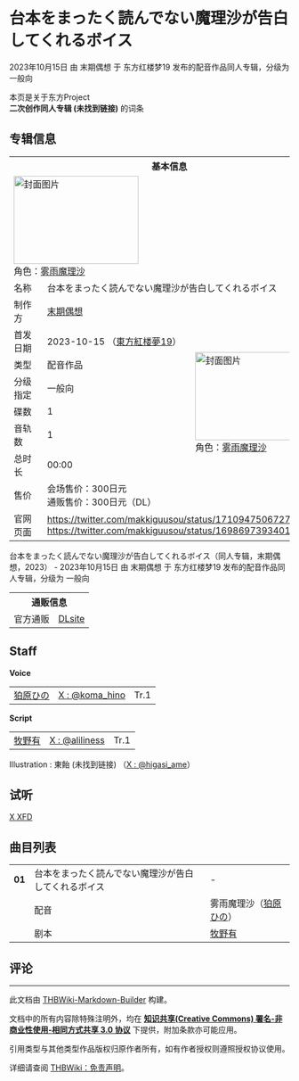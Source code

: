 # 台本をまったく読んでない魔理沙が告白してくれるボイス

<!-- source html: G:\repos\THBWiki-Markdown-Builder\THBWikiMarkdown\Temp\main\c\c0\ns0%3A%E5%8F%B0%E6%9C%AC%E3%82%92%E3%81%BE%E3%81%A3%E3%81%9F%E3%81%8F%E8%AA%AD%E3%82%93%E3%81%A7%E3%81%AA%E3%81%84%E9%AD%94%E7%90%86%E6%B2%99%E3%81%8C%E5%91%8A%E7%99%BD%E3%81%97%E3%81%A6%E3%81%8F%E3%82%8C%E3%82%8B%E3%83%9C%E3%82%A4%E3%82%B9.html -->

2023年10月15日 由 末期偶想 于 东方红楼梦19 发布的配音作品同人专辑，分级为 一般向

本页是关于东方Project  
 **二次创作同人专辑 (未找到链接)** 的词条
## 专辑信息

<table><tbody><tr><th colspan="3">基本信息</th></tr><tr><td class="cover-artwork-mobile" colspan="2"><a href="/%E6%96%87%E4%BB%B6:%E5%8F%B0%E6%9C%AC%E3%82%92%E3%81%BE%E3%81%A3%E3%81%9F%E3%81%8F%E8%AA%AD%E3%82%93%E3%81%A7%E3%81%AA%E3%81%84%E9%AD%94%E7%90%86%E6%B2%99%E3%81%8C%E5%91%8A%E7%99%BD%E3%81%97%E3%81%A6%E3%81%8F%E3%82%8C%E3%82%8B%E3%83%9C%E3%82%A4%E3%82%B9%E5%B0%81%E9%9D%A2.jpg" class="image" title="封面图片"><img alt="封面图片" src="https://upload.thwiki.cc/thumb/b/bd/%E5%8F%B0%E6%9C%AC%E3%82%92%E3%81%BE%E3%81%A3%E3%81%9F%E3%81%8F%E8%AA%AD%E3%82%93%E3%81%A7%E3%81%AA%E3%81%84%E9%AD%94%E7%90%86%E6%B2%99%E3%81%8C%E5%91%8A%E7%99%BD%E3%81%97%E3%81%A6%E3%81%8F%E3%82%8C%E3%82%8B%E3%83%9C%E3%82%A4%E3%82%B9%E5%B0%81%E9%9D%A2.jpg/224px-%E5%8F%B0%E6%9C%AC%E3%82%92%E3%81%BE%E3%81%A3%E3%81%9F%E3%81%8F%E8%AA%AD%E3%82%93%E3%81%A7%E3%81%AA%E3%81%84%E9%AD%94%E7%90%86%E6%B2%99%E3%81%8C%E5%91%8A%E7%99%BD%E3%81%97%E3%81%A6%E3%81%8F%E3%82%8C%E3%82%8B%E3%83%9C%E3%82%A4%E3%82%B9%E5%B0%81%E9%9D%A2.jpg" decoding="async" loading="lazy" width="224" height="158" srcset="https://upload.thwiki.cc/thumb/b/bd/%E5%8F%B0%E6%9C%AC%E3%82%92%E3%81%BE%E3%81%A3%E3%81%9F%E3%81%8F%E8%AA%AD%E3%82%93%E3%81%A7%E3%81%AA%E3%81%84%E9%AD%94%E7%90%86%E6%B2%99%E3%81%8C%E5%91%8A%E7%99%BD%E3%81%97%E3%81%A6%E3%81%8F%E3%82%8C%E3%82%8B%E3%83%9C%E3%82%A4%E3%82%B9%E5%B0%81%E9%9D%A2.jpg/336px-%E5%8F%B0%E6%9C%AC%E3%82%92%E3%81%BE%E3%81%A3%E3%81%9F%E3%81%8F%E8%AA%AD%E3%82%93%E3%81%A7%E3%81%AA%E3%81%84%E9%AD%94%E7%90%86%E6%B2%99%E3%81%8C%E5%91%8A%E7%99%BD%E3%81%97%E3%81%A6%E3%81%8F%E3%82%8C%E3%82%8B%E3%83%9C%E3%82%A4%E3%82%B9%E5%B0%81%E9%9D%A2.jpg 1.5x, https://upload.thwiki.cc/thumb/b/bd/%E5%8F%B0%E6%9C%AC%E3%82%92%E3%81%BE%E3%81%A3%E3%81%9F%E3%81%8F%E8%AA%AD%E3%82%93%E3%81%A7%E3%81%AA%E3%81%84%E9%AD%94%E7%90%86%E6%B2%99%E3%81%8C%E5%91%8A%E7%99%BD%E3%81%97%E3%81%A6%E3%81%8F%E3%82%8C%E3%82%8B%E3%83%9C%E3%82%A4%E3%82%B9%E5%B0%81%E9%9D%A2.jpg/448px-%E5%8F%B0%E6%9C%AC%E3%82%92%E3%81%BE%E3%81%A3%E3%81%9F%E3%81%8F%E8%AA%AD%E3%82%93%E3%81%A7%E3%81%AA%E3%81%84%E9%AD%94%E7%90%86%E6%B2%99%E3%81%8C%E5%91%8A%E7%99%BD%E3%81%97%E3%81%A6%E3%81%8F%E3%82%8C%E3%82%8B%E3%83%9C%E3%82%A4%E3%82%B9%E5%B0%81%E9%9D%A2.jpg 2x" data-file-width="3508" data-file-height="2480"></a><div class="cover-char">角色：<a href="./雾雨魔理沙.md" title="雾雨魔理沙">雾雨魔理沙</a></div></td>
</tr><tr><td class="label">名称</td><td colspan="2"> 台本をまったく読んでない魔理沙が告白してくれるボイス </td></tr><tr><td class="label">制作方</td><td><a href="./末期偶想.md" title="末期偶想">末期偶想</a></td><td class="cover-artwork" rowspan="8" style="min-width:224px;"><a href="/%E6%96%87%E4%BB%B6:%E5%8F%B0%E6%9C%AC%E3%82%92%E3%81%BE%E3%81%A3%E3%81%9F%E3%81%8F%E8%AA%AD%E3%82%93%E3%81%A7%E3%81%AA%E3%81%84%E9%AD%94%E7%90%86%E6%B2%99%E3%81%8C%E5%91%8A%E7%99%BD%E3%81%97%E3%81%A6%E3%81%8F%E3%82%8C%E3%82%8B%E3%83%9C%E3%82%A4%E3%82%B9%E5%B0%81%E9%9D%A2.jpg" class="image" title="封面图片"><img alt="封面图片" src="https://upload.thwiki.cc/thumb/b/bd/%E5%8F%B0%E6%9C%AC%E3%82%92%E3%81%BE%E3%81%A3%E3%81%9F%E3%81%8F%E8%AA%AD%E3%82%93%E3%81%A7%E3%81%AA%E3%81%84%E9%AD%94%E7%90%86%E6%B2%99%E3%81%8C%E5%91%8A%E7%99%BD%E3%81%97%E3%81%A6%E3%81%8F%E3%82%8C%E3%82%8B%E3%83%9C%E3%82%A4%E3%82%B9%E5%B0%81%E9%9D%A2.jpg/224px-%E5%8F%B0%E6%9C%AC%E3%82%92%E3%81%BE%E3%81%A3%E3%81%9F%E3%81%8F%E8%AA%AD%E3%82%93%E3%81%A7%E3%81%AA%E3%81%84%E9%AD%94%E7%90%86%E6%B2%99%E3%81%8C%E5%91%8A%E7%99%BD%E3%81%97%E3%81%A6%E3%81%8F%E3%82%8C%E3%82%8B%E3%83%9C%E3%82%A4%E3%82%B9%E5%B0%81%E9%9D%A2.jpg" decoding="async" loading="lazy" width="224" height="158" srcset="https://upload.thwiki.cc/thumb/b/bd/%E5%8F%B0%E6%9C%AC%E3%82%92%E3%81%BE%E3%81%A3%E3%81%9F%E3%81%8F%E8%AA%AD%E3%82%93%E3%81%A7%E3%81%AA%E3%81%84%E9%AD%94%E7%90%86%E6%B2%99%E3%81%8C%E5%91%8A%E7%99%BD%E3%81%97%E3%81%A6%E3%81%8F%E3%82%8C%E3%82%8B%E3%83%9C%E3%82%A4%E3%82%B9%E5%B0%81%E9%9D%A2.jpg/336px-%E5%8F%B0%E6%9C%AC%E3%82%92%E3%81%BE%E3%81%A3%E3%81%9F%E3%81%8F%E8%AA%AD%E3%82%93%E3%81%A7%E3%81%AA%E3%81%84%E9%AD%94%E7%90%86%E6%B2%99%E3%81%8C%E5%91%8A%E7%99%BD%E3%81%97%E3%81%A6%E3%81%8F%E3%82%8C%E3%82%8B%E3%83%9C%E3%82%A4%E3%82%B9%E5%B0%81%E9%9D%A2.jpg 1.5x, https://upload.thwiki.cc/thumb/b/bd/%E5%8F%B0%E6%9C%AC%E3%82%92%E3%81%BE%E3%81%A3%E3%81%9F%E3%81%8F%E8%AA%AD%E3%82%93%E3%81%A7%E3%81%AA%E3%81%84%E9%AD%94%E7%90%86%E6%B2%99%E3%81%8C%E5%91%8A%E7%99%BD%E3%81%97%E3%81%A6%E3%81%8F%E3%82%8C%E3%82%8B%E3%83%9C%E3%82%A4%E3%82%B9%E5%B0%81%E9%9D%A2.jpg/448px-%E5%8F%B0%E6%9C%AC%E3%82%92%E3%81%BE%E3%81%A3%E3%81%9F%E3%81%8F%E8%AA%AD%E3%82%93%E3%81%A7%E3%81%AA%E3%81%84%E9%AD%94%E7%90%86%E6%B2%99%E3%81%8C%E5%91%8A%E7%99%BD%E3%81%97%E3%81%A6%E3%81%8F%E3%82%8C%E3%82%8B%E3%83%9C%E3%82%A4%E3%82%B9%E5%B0%81%E9%9D%A2.jpg 2x" data-file-width="3508" data-file-height="2480"></a><div class="cover-char">角色：<a href="./雾雨魔理沙.md" title="雾雨魔理沙">雾雨魔理沙</a></div></td>
</tr><tr><td class="label">首发日期</td><td>2023-10-15&#160;（<a href="/展会作品列表?e=%E4%B8%9C%E6%96%B9%E7%BA%A2%E6%A5%BC%E6%A2%A6%2319">東方紅楼夢19</a>）</td></tr><tr><td class="label">类型</td><td>配音作品</td></tr><tr><td class="label">分级指定</td><td>一般向</td></tr><tr><td class="label">碟数</td><td>1</td></tr><tr><td class="label">音轨数</td><td>1</td></tr><tr><td class="label">总时长</td><td>00:00</td></tr><tr><td class="label">售价</td><td>会场售价：300日元<br>通贩售价：300日元（DL）</td></tr>
<tr><td class="label">官网页面</td><td colspan="2"><a rel="nofollow" class="external free" href="https://twitter.com/makkiguusou/status/1710947506727825767">https://twitter.com/makkiguusou/status/1710947506727825767</a><br><a rel="nofollow" class="external free" href="https://twitter.com/makkiguusou/status/1698697393401909255">https://twitter.com/makkiguusou/status/1698697393401909255</a></td></tr></tbody></table>

台本をまったく読んでない魔理沙が告白してくれるボイス（同人专辑，末期偶想，2023） - 2023年10月15日 由 末期偶想 于 东方红楼梦19 发布的配音作品同人专辑，分级为 一般向

<table><tbody><tr><th colspan="3">通贩信息</th></tr><tr><td class="label">官方通贩</td><td colspan="2"><a rel="nofollow" class="external text" href="http://www.dlsite.com/home/work/=/product_id/RJ01111133.html">DLsite</a></td></tr></tbody></table>


## Staff
  
 **Voice**   

<table><tbody><tr><td><a href="/index.php?title=%E7%8B%9B%E5%8E%9F%E3%81%B2%E3%81%AE&amp;action=edit&amp;redlink=1" class="new" title="狛原ひの（页面不存在）">狛原ひの</a></td><td><a rel="nofollow" class="external text" href="https://twitter.com/koma_hino">X&#160;: @koma_hino</a></td><td>Tr.1</td></tr></tbody></table>

  
 **Script**   

<table><tbody><tr><td><a href="/index.php?title=%E7%89%A7%E9%87%8E%E6%9C%89&amp;action=edit&amp;redlink=1" class="new" title="牧野有（页面不存在）">牧野有</a></td><td><a rel="nofollow" class="external text" href="https://twitter.com/aliliness">X&#160;: @aliliness</a></td><td>Tr.1</td></tr></tbody></table>


Illustration
: 東飴 (未找到链接) （[X&#160;: @higasi_ame](https://twitter.com/higasi_ame)）

## 试听
  
[X XFD](https://twitter.com/makkiguusou/status/1710947506727825767)
  

## 曲目列表

<table><tbody><tr><td id="1" class="infoG"><b>01</b></td><td id="台本をまったく読んでない魔理沙が告白してくれるボイス" colspan="2" class="title">台本をまったく読んでない魔理沙が告白してくれるボイス<span class="thcsearchlinks"><a rel="nofollow" class="external text" href="https://cd.thwiki.cc?dub=狛原ひの&amp;script=牧野有&amp;fromwiki=台本をまったく読んでない魔理沙が告白してくれるボイス"><span title="搜索相似同人曲"></span></a></span></td><td class="time">-</td></tr><tr><td class="left"></td><td class="label">配音</td><td class="text" colspan="2">雾雨魔理沙（<a href="/index.php?title=%E7%8B%9B%E5%8E%9F%E3%81%B2%E3%81%AE&amp;action=edit&amp;redlink=1" class="new" title="狛原ひの（页面不存在）">狛原ひの</a>）<span class="thcsearchlinks"><a rel="nofollow" class="external text" href="https://cd.thwiki.cc?dub=狛原ひの&amp;fromwiki=台本をまったく読んでない魔理沙が告白してくれるボイス"><span></span></a></span></td></tr><tr><td class="left"></td><td class="label">剧本</td><td class="text" colspan="2"><a href="/index.php?title=%E7%89%A7%E9%87%8E%E6%9C%89&amp;action=edit&amp;redlink=1" class="new" title="牧野有（页面不存在）">牧野有</a><span class="thcsearchlinks"><a rel="nofollow" class="external text" href="https://cd.thwiki.cc?script=牧野有&amp;fromwiki=台本をまったく読んでない魔理沙が告白してくれるボイス"><span></span></a></span></td></tr></tbody></table>


## 评论




---

此文档由 [THBWiki-Markdown-Builder](https://github.com/Delsin-Yu/THBWiki-Markdown-Builder) 构建。

文档中的所有内容除特殊注明外，均在 [**知识共享(Creative Commons) 署名-非商业性使用-相同方式共享 3.0 协议**](https://creativecommons.org/licenses/by-sa/3.0/deed.zh-hans) 下提供，附加条款亦可能应用。

引用类型与其他类型作品版权归原作者所有，如有作者授权则遵照授权协议使用。

详细请查阅 [THBWiki：免责声明](https://thbwiki.cc/THBWiki:%E5%85%8D%E8%B4%A3%E5%A3%B0%E6%98%8E)。

